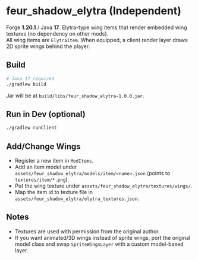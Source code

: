 # feur_shadow_elytra (Independent)

Forge **1.20.1** / Java **17**. Elytra-type wing items that render embedded wing textures (no dependency on other mods).  
All wing items are `ElytraItem`. When equipped, a client render layer draws 2D sprite wings behind the player.

## Build
```bash
# Java 17 required
./gradlew build
```
Jar will be at `build/libs/feur_shadow_elytra-1.0.0.jar`.

## Run in Dev (optional)
```bash
./gradlew runClient
```

## Add/Change Wings
- Register a new item in `ModItems`.
- Add an item model under `assets/feur_shadow_elytra/models/item/<name>.json` (points to `textures/item/*.png`).
- Put the wing texture under `assets/feur_shadow_elytra/textures/wings/`.
- Map the item id to texture file in `assets/feur_shadow_elytra/elytra_textures.json`.

## Notes
- Textures are used with permission from the original author.
- If you want animated/3D wings instead of sprite wings, port the original model class and swap `SpriteWingsLayer` with a custom model-based layer.
